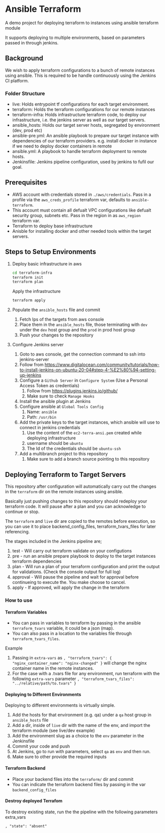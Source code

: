# Ansible Terraform

A demo project for deploying terraform to instances using ansible terraform module

It supports deploying to multiple environments, based on parameters passed in through jenkins.

## Background

We wish to apply terraform configurations to a bunch of remote instances using ansible. This is required to be handle continuously using the Jenkins CI platform.

### Folder Structure

- live: Holds entrypoint tf configurations for each target environment.
- terraform: Holds the terraform configurations for our remote instances
- terraform-infra: Holds infrastructure terraform code, to deploy our infrastructure, i.e. the jenkins server as well as our target servers.
- ansible_hosts: Holds our target server hosts, segregated by environment (dev, prod etc)
- ansible-pre.yml: An ansible playbook to prepare our target instance with dependencies of our terraform providers. e.g. install docker in instance if we need to deploy docker containers in remote
- ansible.yml: A playbook to handle terraform deployment to remote hosts.
- Jenkinsfile: Jenkins pipeline configuration, used by jenkins to fufil our goal.

## Prerequisites

- AWS account with credentials stored in `./aws/credentials`. Pass in a profile via the `aws_creds_profile` terraform var, defaults to `ansible-terraform`.
- This account must contain all defualt VPC configurations like defualt security group, subnets etc. Pass in the region in as `aws_region` terraform var.
- Terraform to deploy base infrastructure
- Anisble for installing docker and other needed tools within the target servers.

## Steps to Setup Environments

1. Deploy basic infrastructure in aws

   ```bash
   cd terraform-infra
   terraform init
   terraform plan
   ```

   Apply the infrastructure

   ```bash
   terraform apply
   ```

1. Populate the `ansible_hosts` file and commit

   1. Fetch Ips of the targets from aws console
   1. Place them in the `ansible_hosts` file, those terminating with `dev` under the `dev` host group and the `prod` in prod host group
   1. Push your changes to the repository

1. Configure Jenkins server

   1. Goto to aws console, get the connection command to ssh into jenkins-server
   1. Follow from https://www.digitalocean.com/community/tutorials/how-to-install-jenkins-on-ubuntu-20-04#step-4-%E2%80%94-setting-up-jenkins
   1. Configure a `Github Server` in `Configure System` (Use a Personal Access Token as credentials)
      1. Follow from https://plugins.jenkins.io/github/
      1. Make sure to check `Manage Hooks`
   1. Install the ansible plugin at Jenkins
   1. Configure ansible at `Global Tools Config`
      1. Name: `ansible`
      1. Path: `/usr/bin`
   1. Add the private keys to the target instances, which ansible will use to connect in jenkins credentials
      1. Use the content of the `ec2-terra-ansi.pem` created while deploying infrastructure
      1. username should be `ubuntu`
      1. The Id of the credentials should be `ubuntu-ssh`
   1. Add a multibranch project to this repository
      1. Make sure to add a branch source pointing to this repository

## Deploying Terraform to Target Servers

This repository after configuration will automatically carry out the changes in the `terraform` dir on the remote instances using ansible.

Basically just pushing changes to this repository should redeploy your terraform code. It will pause after a plan and you can acknowledge to continue or stop.

The `terraform` and `live` dir are copied to the remotes before execution, so you can use it to place backend_config_files, terraform_tvars_files for later referencing.

The stages included in the Jenkins pipeline are;

1. test - Will carry out terraform validate on your configutions
1. pre - run an ansible prepare playbook to deploy to the target instances terraform dependencies
1. plan - Will run a plan of your terraform configuration and print the output for validations. (Check the console output for full log)
1. approval - Will pause the pipeline and wait for approval before continueing to execute the. You make choose to cancel.
1. apply - If approved, will apply the change in the terraform

### How to use

#### Terraform Variables

- You can pass in variables to terraform by passing in the ansible `terraform_tvars` variable, it could be a json (map).
- You can also pass in a location to the variables file through `terraform_tvars_files`.

Example

1. Passing in `extra-vars` as `, "terraform_tvars": { "nginx_container_name": "nginx-changed" }` will change the nginx container name in the remote instances.
1. For the case with a .tvars file for any environment, run terraform with the following `extra-vars` parameter `, "terraform_tvars_files": "../relative/path/to.tvars" }`

#### Deploying to Different Environments

Deploying to different environments is virtually simple.

1. Add the hosts for that environment (e.g. qa) under a `qa` host group in `ansible_hosts` file
1. Add a dir, inside of `live` dir with the name of the env, and import the terraform module (see live/dev example)
1. Add the environment slug as a choice to the `env` parameter in the Jenkinsfile
1. Commit your code and push
1. At Jenkins, go to run with parameters, select `qa` as `env` and then run.
1. Make sure to other provide the required inputs

#### Terraform Backend

- Place your backend files into the `terraform/` dir and commit
- You can indicate the terraform backend files by passing in the var `backend_config_files`

#### Destroy deployed Terrafom

To destroy existing state, run the the pipeline with the following parameters extra_vars

```
, "state": "absent"
```
